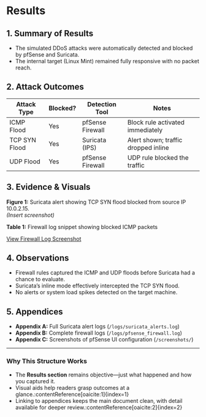 # Results

## 1. Summary of Results
- The simulated DDoS attacks were automatically detected and blocked by pfSense and Suricata.
- The internal target (Linux Mint) remained fully responsive with no packet reach.

## 2. Attack Outcomes

| Attack Type       | Blocked? | Detection Tool    | Notes                                  |
|-------------------|----------|-------------------|----------------------------------------|
| ICMP Flood        | Yes      | pfSense Firewall  | Block rule activated immediately       |
| TCP SYN Flood     | Yes      | Suricata (IPS)    | Alert shown; traffic dropped inline    |
| UDP Flood         | Yes      | pfSense Firewall  | UDP rule blocked the traffic           |

## 3. Evidence & Visuals

**Figure 1:** Suricata alert showing TCP SYN flood blocked from source IP 10.0.2.15.  
*(Insert screenshot)*

**Table 1:** Firewall log snippet showing blocked ICMP packets

[View Firewall Log Screenshot](./FW_P_DDOS_Log.png)

## 4. Observations
- Firewall rules captured the ICMP and UDP floods before Suricata had a chance to evaluate.
- Suricata’s inline mode effectively intercepted the TCP SYN flood.
- No alerts or system load spikes detected on the target machine.

## 5. Appendices
- **Appendix A:** Full Suricata alert logs (`/logs/suricata_alerts.log`)
- **Appendix B:** Complete firewall logs (`/logs/pfsense_firewall.log`)
- **Appendix C:** Screenshots of pfSense UI configuration (`/screenshots/`)

---

### Why This Structure Works
- The **Results section** remains objective—just what happened and how you captured it.
- Visual aids help readers grasp outcomes at a glance.:contentReference[oaicite:1]{index=1}
- Linking to appendices keeps the main document clean, with detail available for deeper review.:contentReference[oaicite:2]{index=2}


